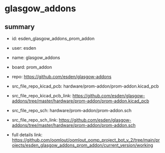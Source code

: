 # glasgow_addons
 
## summary 
* id: esden_glasgow_addons_prom_addon
* user: esden
* name: glasgow_addons
* board: prom_addon
* repo: https://github.com/esden/glasgow-addons
* src_file_repo_kicad_pcb: hardware/prom-addon/prom-addon.kicad_pcb
* src_file_repo_kicad_pcb_link: https://github.com/esden/glasgow-addons/tree/master/hardware/prom-addon/prom-addon.kicad_pcb


* src_file_repo_sch: hardware/prom-addon/prom-addon.sch
* src_file_repo_sch_link: https://github.com/esden/glasgow-addons/tree/master/hardware/prom-addon/prom-addon.sch
* full details link: https://github.com/oomlout/oomlout_oomp_project_bot_v_2/tree/main/projects/esden_glasgow_addons_prom_addon/current_version/working  







